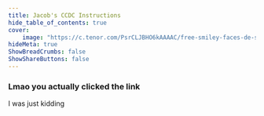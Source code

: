 ```yaml
---
title: Jacob's CCDC Instructions
hide_table_of_contents: true
cover:
    image: "https://c.tenor.com/PsrCLJBHO6kAAAAC/free-smiley-faces-de-smiley.gif"
hideMeta: true
ShowBreadCrumbs: false
ShowShareButtons: false
---
```


### Lmao you actually clicked the link
I was just kidding